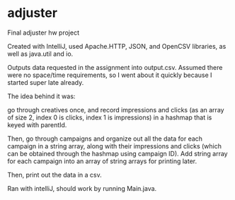 # adjuster
Final adjuster hw project

Created with IntelliJ, used Apache.HTTP, JSON, and OpenCSV libraries, as well as java.util and io.

Outputs data requested in the assignment into output.csv. Assumed there were no space/time requirements, so I went about it quickly because I started super late already.

The idea behind it was: 

go through creatives once, and record impressions and clicks (as an array of size 2, index 0 is clicks, index 1 is impressions) in a hashmap that is keyed with parentId. 

Then, go through campaigns and organize out all the data for each campaign in a string array, along with their impressions and clicks (which can be obtained through the hashmap using campaign ID). Add string array for each campaign into an array of string arrays for printing later. 

Then, print out the data in a csv.

Ran with intelliJ, should work by running Main.java.
